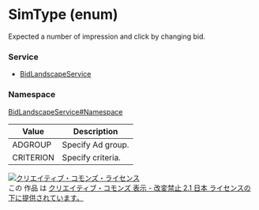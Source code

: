 # SimType (enum)
Expected a number of impression and click by changing bid.
### Service
+ [BidLandscapeService](../../services/BidLandscapeService.md)

### Namespace
[BidLandscapeService#Namespace](../../services/BidLandscapeService.md#namespace)

| Value | Description | 
|---|---|
| ADGROUP| Specify Ad group. |
| CRITERION| Specify criteria. |

<a rel="license" href="http://creativecommons.org/licenses/by-nd/2.1/jp/"><img alt="クリエイティブ・コモンズ・ライセンス" style="border-width:0" src="https://i.creativecommons.org/l/by-nd/2.1/jp/88x31.png" /></a><br />この 作品 は <a rel="license" href="http://creativecommons.org/licenses/by-nd/2.1/jp/">クリエイティブ・コモンズ 表示 - 改変禁止 2.1 日本 ライセンスの下に提供されています。</a>

